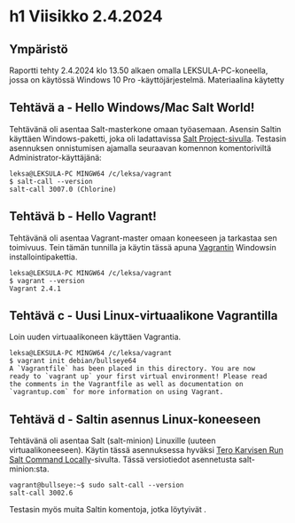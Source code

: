 # h1 Viisikko 2.4.2024

## Ympäristö
Raportti tehty 2.4.2024 klo 13.50 alkaen omalla LEKSULA-PC-koneella, jossa on käytössä Windows 10 Pro -käyttöjärjestelmä. Materiaalina käytetty

## Tehtävä a - Hello Windows/Mac Salt World!
Tehtävänä oli asentaa Salt-masterkone omaan työasemaan. Asensin Saltin käyttäen Windows-paketti, joka oli ladattavissa
[Salt Project-sivulla](https://docs.saltproject.io/salt/install-guide/en/latest/topics/downloads.html). Testasin asennuksen onnistumisen 
ajamalla seuraavan komennon komentoriviltä Administrator-käyttäjänä:

	leksa@LEKSULA-PC MINGW64 /c/leksa/vagrant
	$ salt-call --version
	salt-call 3007.0 (Chlorine)

## Tehtävä b - Hello Vagrant!
Tehtävänä oli asentaa Vagrant-master omaan koneeseen ja tarkastaa sen toimivuus. Tein tämän tunnilla ja käytin tässä apuna 
[Vagrantin](https://developer.hashicorp.com/vagrant/install) Windowsin installointipakettia.

	leksa@LEKSULA-PC MINGW64 /c/leksa/vagrant
	$ vagrant --version
	Vagrant 2.4.1

## Tehtävä c - Uusi Linux-virtuaalikone Vagrantilla
Loin uuden virtuaalikoneen käyttäen Vagrantia.

	leksa@LEKSULA-PC MINGW64 /c/leksa/vagrant
	$ vagrant init debian/bullseye64
	A `Vagrantfile` has been placed in this directory. You are now
	ready to `vagrant up` your first virtual environment! Please read
	the comments in the Vagrantfile as well as documentation on
	`vagrantup.com` for more information on using Vagrant.

## Tehtävä d - Saltin asennus Linux-koneeseen
Tehtävänä oli asentaa Salt (salt-minion) Linuxille (uuteen virtuaalikoneeseen). Käytin tässä asennuksessa hyväksi 
[Tero Karvisen Run Salt Command Locally](https://terokarvinen.com/2021/salt-run-command-locally/)-sivulta. Tässä versiotiedot
asennetusta salt-minion:sta.

	vagrant@bullseye:~$ sudo salt-call --version
	salt-call 3002.6

Testasin myös muita Saltin komentoja, jotka löytyivät 
.


